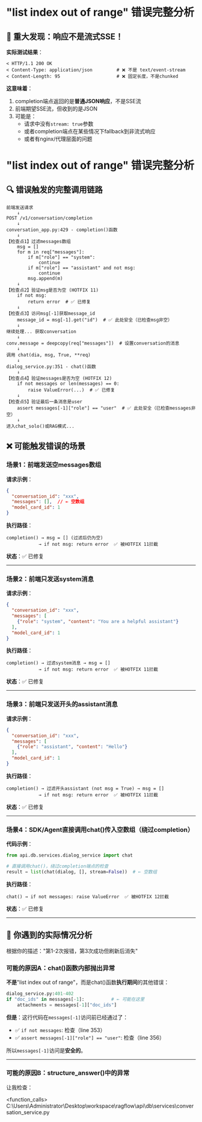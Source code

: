 # "list index out of range" 错误完整分析

## 🚨 重大发现：响应不是流式SSE！

**实际测试结果**：
```
< HTTP/1.1 200 OK
< Content-Type: application/json         # ❌ 不是 text/event-stream
< Content-Length: 95                     # ❌ 固定长度，不是chunked
```

**这意味着**：
1. completion端点返回的是**普通JSON响应**，不是SSE流
2. 前端期望SSE流，但收到的是JSON
3. 可能是：
   - 请求中没有`stream: true`参数
   - 或者completion端点在某些情况下fallback到非流式响应
   - 或者有nginx/代理层面的问题

# "list index out of range" 错误完整分析

## 🔍 错误触发的完整调用链路

```
前端发送请求
    ↓
POST /v1/conversation/completion
    ↓
conversation_app.py:429 - completion()函数
    ↓
【检查点1】过滤messages数组
    msg = []
    for m in req["messages"]:
        if m["role"] == "system":
            continue
        if m["role"] == "assistant" and not msg:
            continue
        msg.append(m)
    ↓
【检查点2】验证msg是否为空 (HOTFIX 11)
    if not msg:
        return error  # ✅ 已修复
    ↓
【检查点3】访问msg[-1]获取message_id
    message_id = msg[-1].get("id")  # ✅ 此处安全（已检查msg非空）
    ↓
继续处理... 获取conversation
    ↓
conv.message = deepcopy(req["messages"])  # 设置conversation的消息
    ↓
调用 chat(dia, msg, True, **req)
    ↓
dialog_service.py:351 - chat()函数
    ↓
【检查点4】验证messages是否为空 (HOTFIX 12)
    if not messages or len(messages) == 0:
        raise ValueError(...)  # ✅ 已修复
    ↓
【检查点5】验证最后一条消息是user
    assert messages[-1]["role"] == "user"  # ✅ 此处安全（已检查messages非空）
    ↓
进入chat_solo()或RAG模式...
```

## ❌ 可能触发错误的场景

### 场景1：前端发送空messages数组

**请求示例**：
```json
{
  "conversation_id": "xxx",
  "messages": [],  // ← 空数组
  "model_card_id": 1
}
```

**执行路径**：
```
completion() → msg = [] (过滤后仍为空)
            → if not msg: return error  ✅ 被HOTFIX 11拦截
```

**状态**：✅ 已修复

---

### 场景2：前端只发送system消息

**请求示例**：
```json
{
  "conversation_id": "xxx",
  "messages": [
    {"role": "system", "content": "You are a helpful assistant"}
  ],
  "model_card_id": 1
}
```

**执行路径**：
```
completion() → 过滤system消息 → msg = []
            → if not msg: return error  ✅ 被HOTFIX 11拦截
```

**状态**：✅ 已修复

---

### 场景3：前端只发送开头的assistant消息

**请求示例**：
```json
{
  "conversation_id": "xxx",
  "messages": [
    {"role": "assistant", "content": "Hello"}
  ],
  "model_card_id": 1
}
```

**执行路径**：
```
completion() → 过滤开头assistant (not msg = True) → msg = []
            → if not msg: return error  ✅ 被HOTFIX 11拦截
```

**状态**：✅ 已修复

---

### 场景4：SDK/Agent直接调用chat()传入空数组（绕过completion）

**代码示例**：
```python
from api.db.services.dialog_service import chat

# 直接调用chat()，绕过completion端点的检查
result = list(chat(dialog, [], stream=False))  # ← 空数组
```

**执行路径**：
```
chat() → if not messages: raise ValueError  ✅ 被HOTFIX 12拦截
```

**状态**：✅ 已修复

---

## 🐛 你遇到的实际情况分析

根据你的描述："第1-2次报错，第3次成功但刷新后消失"

### 可能的原因A：chat()函数内部抛出异常

**不是**"list index out of range"，而是chat()函数**执行期间**的其他错误：

```python
dialog_service.py:401-402
if "doc_ids" in messages[-1]:          # ← 可能在这里
    attachments = messages[-1]["doc_ids"]
```

**但是**：这行代码在`messages[-1]`访问前已经通过了：
- ✅ `if not messages`: 检查（line 353）
- ✅ `assert messages[-1]["role"] == "user"`: 检查（line 356）

所以`messages[-1]`访问是**安全的**。

---

### 可能的原因B：structure_answer()中的异常

让我检查：

<function_calls>
<invoke name="Read">
<parameter name="file_path">C:\Users\Administrator\Desktop\workspace\ragflow\api\db\services\conversation_service.py
